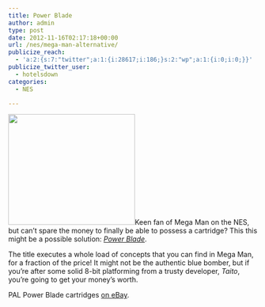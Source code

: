 ```yaml
---
title: Power Blade
author: admin
type: post
date: 2012-11-16T02:17:18+00:00
url: /nes/mega-man-alternative/
publicize_reach:
  - 'a:2:{s:7:"twitter";a:1:{i:28617;i:186;}s:2:"wp";a:1:{i:0;i:0;}}'
publicize_twitter_user:
  - hotelsdown
categories:
  - NES

---
```

[<img class="alignleft size-full wp-image-205" title="Power_blade_gameplay" alt="" src="http://doubledashgames.com/subdomains/exportingblogs/wp-content/uploads/2012/11/power_blade_gameplay.png" height="224" width="256" />][1]Keen fan of Mega Man on the NES, but can&#8217;t spare the money to finally be able to possess a cartridge? This this might be a possible solution: [_Power Blade_][2].[][2]

The title executes a whole load of concepts that you can find in Mega Man, for a fraction of the price! It might not be the authentic blue bomber, but if you&#8217;re after some solid 8-bit platforming from a trusty developer, _Taito_, you&#8217;re going to get your money&#8217;s worth.

PAL Power Blade cartridges [on eBay][3].

 [1]: http://doubledashgames.com/subdomains/exportingblogs/wp-content/uploads/2012/11/power_blade_gameplay.png
 [2]: http://en.wikipedia.org/wiki/Power_Blade
 [3]: http://www.ebay.com.au/sch/Games-/139973/i.html?_sop=15&_sac=1&_from=R40&_nkw=power+blade&LH_PrefLoc=2&_dmpt=AU_PC_Video_Games_Games&Region%2520Code=PAL&rt=nc
